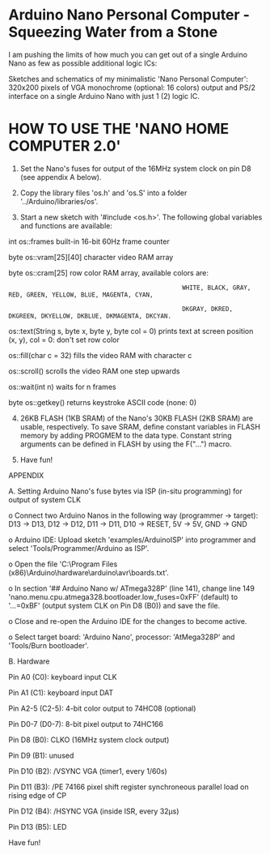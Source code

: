 # Arduino Nano Personal Computer - Squeezing Water from a Stone

I am pushing the limits of how much you can get out of a single Arduino Nano as few as possible additional logic ICs:

Sketches and schematics of my minimalistic 'Nano Personal Computer': 320x200 pixels of VGA monochrome (optional: 16 colors)
output and PS/2 interface on a single Arduino Nano with just 1 (2) logic IC. 

# HOW TO USE THE 'NANO HOME COMPUTER 2.0'

1. Set the Nano's fuses for output of the 16MHz system clock on pin D8 (see appendix A below).

2. Copy the library files 'os.h' and 'os.S' into a folder '../Arduino/libraries/os'.

3. Start a new sketch with '#include <os.h>'. The following global variables and functions are available:

  int os::frames                                    built-in 16-bit 60Hz frame counter
  
  byte os::vram[25][40]                             character video RAM array
  
  byte os::cram[25]                                 row color RAM array, available colors are:
  
                                                    WHITE, BLACK, GRAY, RED, GREEN, YELLOW, BLUE, MAGENTA, CYAN,
                                                    
                                                    DKGRAY, DKRED, DKGREEN, DKYELLOW, DKBLUE, DKMAGENTA, DKCYAN.
                                                    
  os::text(String s, byte x, byte y, byte col = 0)  prints text at screen position (x, y), col = 0: don't set row color
  
  os::fill(char c = 32)                             fills the video RAM with character c
  
  os::scroll()                                      scrolls the video RAM one step upwards
  
  os::wait(int n)                                   waits for n frames
  
  byte os::getkey()                                 returns keystroke ASCII code (none: 0)
  
4. 26KB FLASH (1KB SRAM) of the Nano's 30KB FLASH (2KB SRAM) are usable, respectively.
   To save SRAM, define constant variables in FLASH memory by adding PROGMEM to the data type.
   Constant string arguments can be defined in FLASH by using the F("...") macro.

5. Have fun!

APPENDIX

A. Setting Arduino Nano's fuse bytes via ISP (in-situ programming) for output of system CLK

  o Connect two Arduino Nanos in the following way (programmer -> target):
    D13 -> D13, D12 -> D12, D11 -> D11, D10 -> RESET, 5V -> 5V, GND -> GND
    
  o Arduino IDE: Upload sketch 'examples/ArduinoISP' into programmer and select 'Tools/Programmer/Arduino as ISP'.
  
  o Open the file 'C:\Program Files (x86)\Arduino\hardware\arduino\avr\boards.txt'.
  
  o In section '## Arduino Nano w/ ATmega328P' (line 141), change line 149 'nano.menu.cpu.atmega328.bootloader.low_fuses=0xFF'
    (default) to '...=0xBF' (output system CLK on Pin D8 (B0)) and save the file.
    
  o Close and re-open the Arduino IDE for the changes to become active.
  
  o Select target board: 'Arduino Nano', processor: 'AtMega328P' and 'Tools/Burn bootloader'.

B. Hardware

  Pin A0 (C0):     keyboard input CLK
  
  Pin A1 (C1):     keyboard input DAT
  
  Pin A2-5 (C2-5): 4-bit color output to 74HC08 (optional)
  
  Pin D0-7 (D0-7): 8-bit pixel output to 74HC166
  
  Pin D8 (B0):     CLKO (16MHz system clock output)
  
  Pin D9 (B1):     unused
  
  Pin D10 (B2):    /VSYNC VGA (timer1, every 1/60s)
  
  Pin D11 (B3):    /PE 74166 pixel shift register synchroneous parallel load on rising edge of CP
  
  Pin D12 (B4):    /HSYNC VGA (inside ISR, every 32µs)
  
  Pin D13 (B5):    LED

Have fun!
